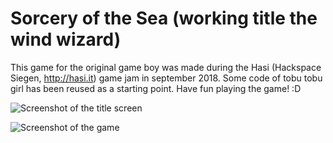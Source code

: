 # Sorcery of the Sea (working title the wind wizard)

This game for the original game boy was made during the Hasi (Hackspace Siegen, http://hasi.it) game jam in september 2018.
Some code of tobu tobu girl has been reused as a starting point. Have fun playing the game! :D

![Screenshot of the title screen](https://raw.githubusercontent.com/misterdanb/TheWindWizard/master/github/title.png)

![Screenshot of the game](https://raw.githubusercontent.com/misterdanb/TheWindWizard/master/github/game.png)

